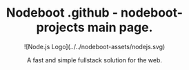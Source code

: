 <h1 style="text-align: center">
  Nodeboot .github - nodeboot-projects main page.
</h1>

<p align="center">
  ![Node.js Logo](../../nodeboot-assets/nodejs.svg)
</p>

<p align="center">
  A fast and simple fullstack solution for the web.
<p>
